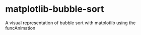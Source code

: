 # matplotlib-bubble-sort
A visual representation of bubble sort with matplotlib using the funcAnimation
